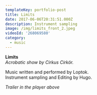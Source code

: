```yaml
---
templateKey: portfolio-post
title: Limits
date: 2017-06-06T20:31:51.000Z
description: Instrument sampling
image: /img/limits_front_2.jpeg
videoId: '268069580'
category:
  - music
---
```

**Limits** \
_Acrobatic show by Cirkus Cirkör._

Music written and performed by Loptok.\
Instrument sampling and Editing by Hugo.

_Trailer in the player above_
